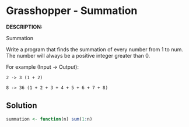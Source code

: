 # Grasshopper - Summation
**DESCRIPTION:**

Summation

Write a program that finds the summation of every number from 1 to num. The number will always be a positive integer greater than 0.

For example (Input -> Output):

`2 -> 3 (1 + 2)`

`8 -> 36 (1 + 2 + 3 + 4 + 5 + 6 + 7 + 8)`


## Solution
```R
summation <- function(n) sum(1:n)
```